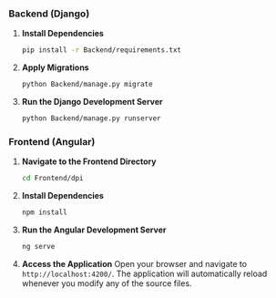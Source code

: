### Backend (Django)
1. **Install Dependencies**
   ```sh
   pip install -r Backend/requirements.txt
   ```

2. **Apply Migrations**
   ```sh
   python Backend/manage.py migrate
   ```

3. **Run the Django Development Server**
   ```sh
   python Backend/manage.py runserver
   ```

### Frontend (Angular)
1. **Navigate to the Frontend Directory**
   ```sh
   cd Frontend/dpi
   ```

2. **Install Dependencies**
   ```sh
   npm install
   ```

3. **Run the Angular Development Server**
   ```sh
   ng serve
   ```

4. **Access the Application**
   Open your browser and navigate to `http://localhost:4200/`. The application will automatically reload whenever you modify any of the source files.